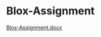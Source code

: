 # Blox-Assignment
[Blox-Assignment.docx](https://github.com/user-attachments/files/18200800/Blox-Assignment.docx)

